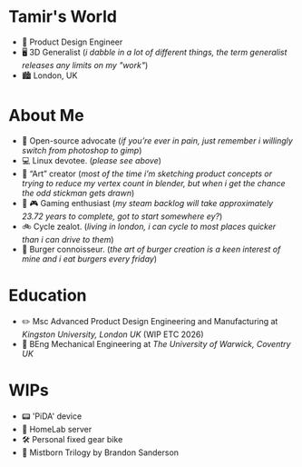 # Tamir's World

- 📐 Product Design Engineer
- 🖥️ 3D Generalist (*i dabble in a lot of different things, the term generalist releases any limits on my "work"*)
- 🏙️ London, UK

# About Me

- 💽 Open-source advocate (*if you’re ever in pain, just remember i willingly switch from photoshop to gimp*)
- 💻 Linux devotee. (*please see above*)
- 🎨 “Art” creator (*most of the time i’m sketching product concepts or trying to reduce my vertex count in blender, but when i get the chance the odd stickman gets drawn*)
- 🥾 🎮 Gaming enthusiast (*my steam backlog will take approximately 23.72 years to complete, got to start somewhere ey?*)
- 🚲 Cycle zealot. (*living in london, i can cycle to most places quicker than i can drive to them*)
- 🍔 Burger connoisseur. (*the art of burger creation is a keen interest of mine and i eat burgers every friday*)

# Education

- ✏️ Msc Advanced Product Design Engineering and Manufacturing at *Kingston University, London UK* (WIP ETC 2026)
- 🔧 BEng Mechanical Engineering at *The University of Warwick, Coventry UK*

# WIPs

- 📟 'PiDA' device
- 🧪 HomeLab server
- 🛠️ Personal fixed gear bike
- 📖 Mistborn Trilogy by Brandon Sanderson



<!--
**tamwip/tamwip** is a ✨ _special_ ✨ repository because its `README.md` (this file) appears on your GitHub profile.

Here are some ideas to get you started:

- 🔭 I’m currently working on ...
- 🌱 I’m currently learning ...
- 👯 I’m looking to collaborate on ...
- 🤔 I’m looking for help with ...
- 💬 Ask me about ...
- 📫 How to reach me: ...
- 😄 Pronouns: ...
- ⚡ Fun fact: ...
-->
